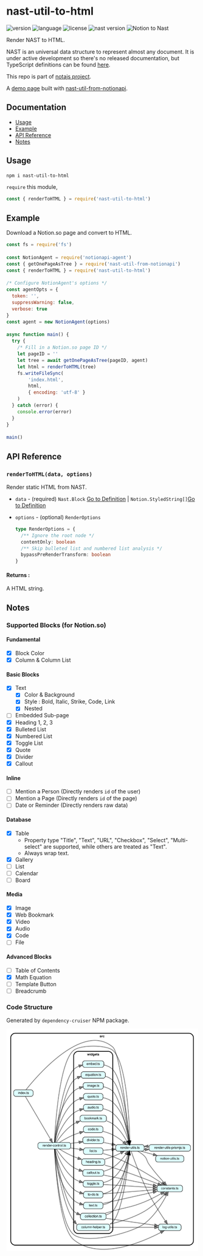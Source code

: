 # nast-util-to-html

![version](https://img.shields.io/npm/v/nast-util-to-html.svg?style=flat-square&color=007acc&label=version) ![language](https://img.shields.io/badge/language-typescript-blue.svg?style=flat-square) ![license](https://img.shields.io/github/license/dragonman225/nast-util-to-html.svg?style=flat-square&label=license&color=08CE5D) ![nast version](https://img.shields.io/static/v1.svg?label=Nast&message=v0.1.2&style=flat-square&color=d81b60) ![Notion to Nast](https://img.shields.io/static/v1.svg?label=&message=Nast%E2%86%92HTML&style=flat-square&color=333333)

Render NAST to HTML.

NAST is an universal data structure to represent almost any document. It is under active development so there's no released documentation, but TypeScript definitions can be found [here](https://github.com/dragonman225/notajs-types).

This repo is part of [notajs project](https://github.com/topics/notajs).

A [demo page](https://nota.netlify.com/test.html) built with [nast-util-from-notionapi](https://github.com/dragonman225/nast-util-from-notionapi).

## Documentation

* [Usage](#Usage)
* [Example](#Example)
* [API Reference](#API-Reference)
* [Notes](#Notes)

## Usage

```bash
npm i nast-util-to-html
```

`require` this module,

```javascript
const { renderToHTML } = require('nast-util-to-html')
```

## Example

Download a Notion.so page and convert to HTML.

```javascript
const fs = require('fs')

const NotionAgent = require('notionapi-agent')
const { getOnePageAsTree } = require('nast-util-from-notionapi')
const { renderToHTML } = require('nast-util-to-html')

/* Configure NotionAgent's options */
const agentOpts = {
  token: '',
  suppressWarning: false,
  verbose: true
}
const agent = new NotionAgent(options)

async function main() {
  try {
    /* Fill in a Notion.so page ID */
    let pageID = ''
    let tree = await getOnePageAsTree(pageID, agent)
    let html = renderToHTML(tree)
    fs.writeFileSync(
        'index.html',
        html,
        { encoding: 'utf-8' }
    )
  } catch (error) {
    console.error(error)
  }
}

main()
```

## API Reference

### `renderToHTML(data, options)`

Render static HTML from NAST.

* `data` - (required) `Nast.Block` [Go to Definition](https://github.com/dragonman225/notajs-types/blob/09d537b220cf8620e8caaa31fd78eaced0ed347a/nast.d.ts#L20) |  `Notion.StyledString[]`[Go to Definition](https://github.com/dragonman225/notajs-types/blob/09d537b220cf8620e8caaa31fd78eaced0ed347a/notion.d.ts#L335)

* `options` - (optional) `RenderOptions`

  ```typescript
  type RenderOptions = {
    /** Ignore the root node */
    contentOnly: boolean
    /** Skip bulleted list and numbered list analysis */
    bypassPreRenderTransform: boolean
  }
  ```

#### Returns :

A HTML string.

## Notes

### Supported Blocks (for Notion.so)

#### Fundamental

- [x] Block Color
- [x] Column & Column List

#### Basic Blocks

- [x] Text
  - [x] Color & Background
  - [x] Style : Bold, Italic, Strike, Code, Link
  - [x] Nested
- [ ] Embedded Sub-page
- [x] Heading 1, 2, 3
- [x] Bulleted List
- [x] Numbered List
- [x] Toggle List
- [x] Quote
- [x] Divider
- [x] Callout

#### Inline

- [ ] Mention a Person (Directly renders `id` of the user)
- [ ] Mention a Page (Directly renders `id` of the page)
- [ ] Date or Reminder (Directly renders raw data)

#### Database

- [x] Table
  * Property type "Title", "Text", "URL", "Checkbox", "Select", "Multi-select" are supported, while others are treated as "Text".
  * Always wrap text.
- [x] Gallery
- [ ] List
- [ ] Calendar
- [ ] Board

#### Media

- [x] Image
- [x] Web Bookmark
- [x] Video
- [x] Audio
- [x] Code
- [ ] File

#### Advanced Blocks

- [ ] Table of Contents
- [x] Math Equation
- [ ] Template Button
- [ ] Breadcrumb

### Code Structure

Generated by `dependency-cruiser` NPM package.

![dependency graph](report/deps_graph.svg)